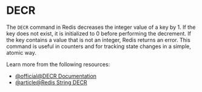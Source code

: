 # DECR

The `DECR` command in Redis decreases the integer value of a key by 1. If the key does not exist, it is initialized to 0 before performing the decrement. If the key contains a value that is not an integer, Redis returns an error. This command is useful in counters and for tracking state changes in a simple, atomic way.

Learn more from the following resources:

- [@official@DECR Documentation](https://redis.io/docs/latest/commands/decr/)
- [@article@Redis String DECR](https://www.w3resource.com/redis/redis-decr-key.php)